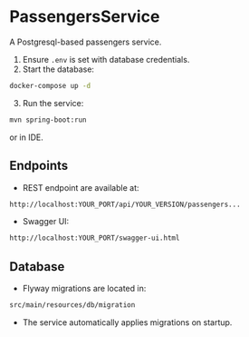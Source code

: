 # PassengersService
A Postgresql-based passengers service.

1. Ensure `.env` is set with database credentials.
2. Start the database:
```bash
docker-compose up -d
```
3. Run the service:
```bash
mvn spring-boot:run
```
   or in IDE.
## Endpoints

- REST endpoint are available at:
```bash
http://localhost:YOUR_PORT/api/YOUR_VERSION/passengers...
```
- Swagger UI:
```bash
http://localhost:YOUR_PORT/swagger-ui.html
```

## Database

- Flyway migrations are located in:
```bash
src/main/resources/db/migration
```
- The service automatically applies migrations on startup.